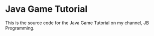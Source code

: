 # Java Game Tutorial
This is the source code for the Java Game Tutorial on my channel, JB Programming.
